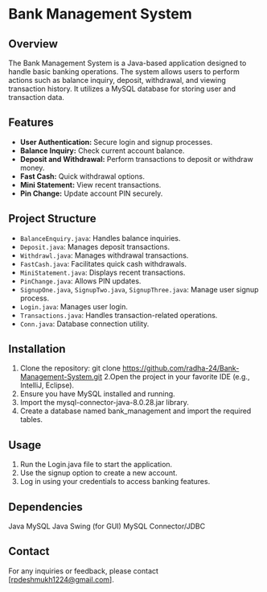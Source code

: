# Bank Management System

## Overview
The Bank Management System is a Java-based application designed to handle basic banking operations. The system allows users to perform actions such as balance inquiry, deposit, withdrawal, and viewing transaction history. It utilizes a MySQL database for storing user and transaction data.

## Features
- **User Authentication:** Secure login and signup processes.
- **Balance Inquiry:** Check current account balance.
- **Deposit and Withdrawal:** Perform transactions to deposit or withdraw money.
- **Fast Cash:** Quick withdrawal options.
- **Mini Statement:** View recent transactions.
- **Pin Change:** Update account PIN securely.

## Project Structure
- `BalanceEnquiry.java`: Handles balance inquiries.
- `Deposit.java`: Manages deposit transactions.
- `Withdrawl.java`: Manages withdrawal transactions.
- `FastCash.java`: Facilitates quick cash withdrawals.
- `MiniStatement.java`: Displays recent transactions.
- `PinChange.java`: Allows PIN updates.
- `SignupOne.java`, `SignupTwo.java`, `SignupThree.java`: Manage user signup process.
- `Login.java`: Manages user login.
- `Transactions.java`: Handles transaction-related operations.
- `Conn.java`: Database connection utility.

## Installation
1. Clone the repository:
   git clone https://github.com/radha-24/Bank-Management-System.git
2.Open the project in your favorite IDE (e.g., IntelliJ, Eclipse).
3. Ensure you have MySQL installed and running.
4. Import the mysql-connector-java-8.0.28.jar library.
5. Create a database named bank_management and import the required tables.

## Usage
1. Run the Login.java file to start the application.
2. Use the signup option to create a new account.
3. Log in using your credentials to access banking features.
 
## Dependencies
Java
MySQL
Java Swing (for GUI)
MySQL Connector/JDBC

## Contact
For any inquiries or feedback, please contact [rpdeshmukh1224@gmail.com].
